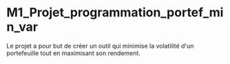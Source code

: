 # M1_Projet_programmation_portef_min_var
Le projet a pour but de créer un outil qui minimise la volatilité d'un portefeuille tout en maximisant son rendement.
